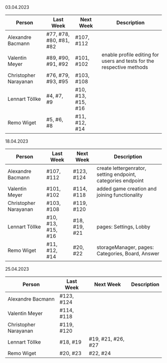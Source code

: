 03.04.2023

| Person                | Last Week               | Next Week          | Description                                                           |
|-----------------------|-------------------------|--------------------|-----------------------------------------------------------------------|
| Alexandre Bacmann     | #77, #78, #80, #81, #82 | #107, #112         |                                                                       |
| Valentin Meyer        | #89, #90, #91, #92      | #101, #102         | enable profile editing for users and tests for the respective methods |
| Christopher Narayanan | #76, #79, #93, #95      | #103, #108         |                                                                       |
| Lennart Töllke        | #4, #7, #9              | #10, #13, #15, #16 |                                                                       |
| Remo Wiget            | #5, #6, #8              | #11, #12, #14      |                                                                       |

18.04.2023

| Person                | Last Week          | Next Week     | Description                                                  |
|-----------------------|--------------------|---------------|--------------------------------------------------------------|
| Alexandre Bacmann     | #107, #112         | #123, #124    | create lettergenrator, setting endpoint, categories endpoint |
| Valentin Meyer        | #101, #102         | #114, #118    | added game creation and joining functionality                |
| Christopher Narayanan | #103, #108         | #119, #120    |                                                              |
| Lennart Töllke        | #10, #13, #15, #16 | #18, #19, #21 | pages: Settings, Lobby                                       |
| Remo Wiget            | #11, #12, #14      | #20, #22      | storageManager, pages: Categories, Board, Answer             |

25.04.2023

| Person                | Last Week  | Next Week          | Description |
|-----------------------|------------|--------------------|-------------|
| Alexandre Bacmann     | #123, #124 |                    |             |
| Valentin Meyer        | #114, #118 |                    |             |
| Christopher Narayanan | #119, #120 |                    |             |
| Lennart Töllke        | #18, #19   | #19, #21, #26, #27 |             |
| Remo Wiget            | #20, #23   | #22, #24           |             |
